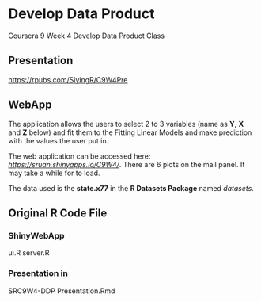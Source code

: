 # Develop Data Product 
Coursera 9 Week 4 Develop Data Product Class 

## Presentation
<https://rpubs.com/SiyingR/C9W4Pre>

## WebApp
The application allows the users to select 2 to 3 variables (name as **Y**, **X** and **Z** below) and fit them to the Fitting Linear Models and make prediction with the values the user put in. 

The web application can be accessed here: *<https://sruan.shinyapps.io/C9W4/>*. There are 6 plots on the mail panel. It may take a while for to load.

The data used is the **state.x77** in the **R Datasets Package** named *datasets*.

## Original R Code File

### ShinyWebApp
ui.R
server.R
### Presentation in 
SRC9W4-DDP Presentation.Rmd

